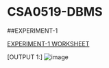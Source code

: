 # CSA0519-DBMS
##EXPERIMENT-1

[EXPERIMENT-1 WORKSHEET](https://github.com/arbazsherief/CSA0519-DBMS/blob/main/experiment_1.txt)

[OUTPUT 1:]
![image](https://user-images.githubusercontent.com/113408671/191518375-11062c97-e092-4bb5-92bb-49e79ff40907.png)
